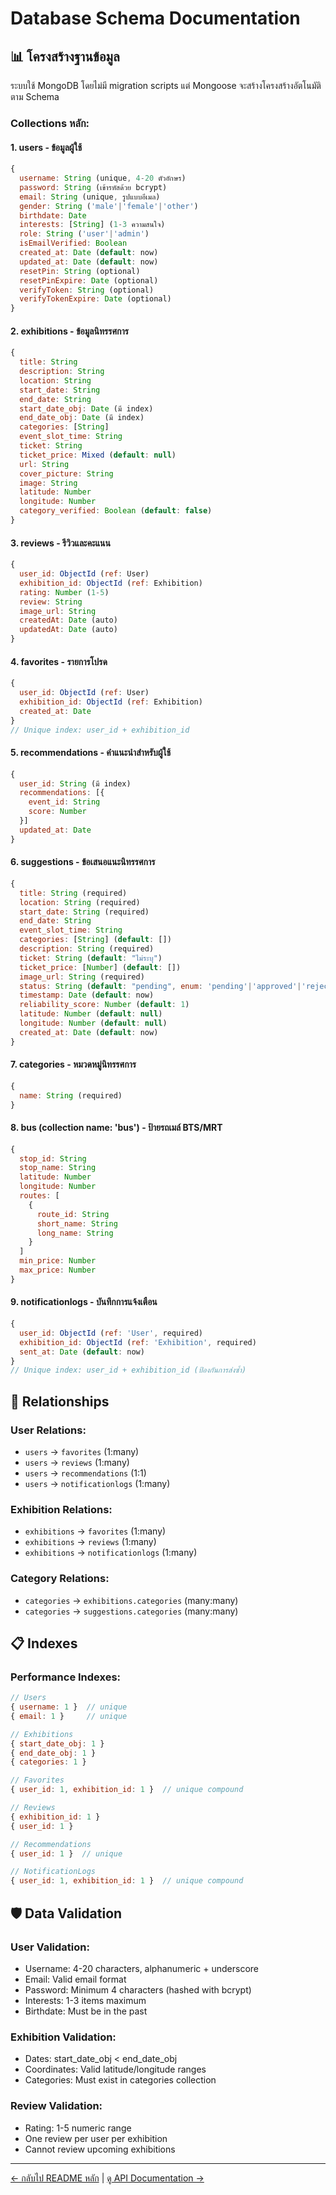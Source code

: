 # Database Schema Documentation

## 📊 โครงสร้างฐานข้อมูล

ระบบใช้ MongoDB โดยไม่มี migration scripts แต่ Mongoose จะสร้างโครงสร้างอัตโนมัติตาม Schema

### Collections หลัก:

#### 1. **users** - ข้อมูลผู้ใช้
```javascript
{
  username: String (unique, 4-20 ตัวอักษร)
  password: String (เข้ารหัสด้วย bcrypt)
  email: String (unique, รูปแบบอีเมล)
  gender: String ('male'|'female'|'other')
  birthdate: Date
  interests: [String] (1-3 ความสนใจ)
  role: String ('user'|'admin')
  isEmailVerified: Boolean
  created_at: Date (default: now)
  updated_at: Date (default: now)
  resetPin: String (optional)
  resetPinExpire: Date (optional)
  verifyToken: String (optional)
  verifyTokenExpire: Date (optional)
}
```

#### 2. **exhibitions** - ข้อมูลนิทรรศการ
```javascript
{
  title: String
  description: String  
  location: String
  start_date: String
  end_date: String
  start_date_obj: Date (มี index)
  end_date_obj: Date (มี index)
  categories: [String]
  event_slot_time: String
  ticket: String
  ticket_price: Mixed (default: null)
  url: String
  cover_picture: String
  image: String
  latitude: Number
  longitude: Number
  category_verified: Boolean (default: false)
}
```

#### 3. **reviews** - รีวิวและคะแนน
```javascript
{
  user_id: ObjectId (ref: User)
  exhibition_id: ObjectId (ref: Exhibition)
  rating: Number (1-5)
  review: String
  image_url: String
  createdAt: Date (auto)
  updatedAt: Date (auto)
}
```

#### 4. **favorites** - รายการโปรด
```javascript
{
  user_id: ObjectId (ref: User)
  exhibition_id: ObjectId (ref: Exhibition)
  created_at: Date
}
// Unique index: user_id + exhibition_id
```

#### 5. **recommendations** - คำแนะนำสำหรับผู้ใช้
```javascript
{
  user_id: String (มี index)
  recommendations: [{
    event_id: String
    score: Number
  }]
  updated_at: Date
}
```

#### 6. **suggestions** - ข้อเสนอแนะนิทรรศการ
```javascript
{
  title: String (required)
  location: String (required)
  start_date: String (required)
  end_date: String
  event_slot_time: String
  categories: [String] (default: [])
  description: String (required)
  ticket: String (default: "ไม่ระบุ")
  ticket_price: [Number] (default: [])
  image_url: String (required)
  status: String (default: "pending", enum: 'pending'|'approved'|'rejected')
  timestamp: Date (default: now)
  reliability_score: Number (default: 1)
  latitude: Number (default: null)
  longitude: Number (default: null)
  created_at: Date (default: now)
}
```

#### 7. **categories** - หมวดหมู่นิทรรศการ
```javascript
{
  name: String (required)
}
```

#### 8. **bus** (collection name: 'bus') - ป้ายรถเมล์ BTS/MRT
```javascript
{
  stop_id: String
  stop_name: String
  latitude: Number
  longitude: Number
  routes: [
    {
      route_id: String
      short_name: String
      long_name: String
    }
  ]
  min_price: Number
  max_price: Number
}
```

#### 9. **notificationlogs** - บันทึกการแจ้งเตือน
```javascript
{
  user_id: ObjectId (ref: 'User', required)
  exhibition_id: ObjectId (ref: 'Exhibition', required)
  sent_at: Date (default: now)
}
// Unique index: user_id + exhibition_id (ป้องกันการส่งซ้ำ)
```

## 🔗 Relationships

### User Relations:
- `users` → `favorites` (1:many)
- `users` → `reviews` (1:many)
- `users` → `recommendations` (1:1)
- `users` → `notificationlogs` (1:many)

### Exhibition Relations:
- `exhibitions` → `favorites` (1:many)
- `exhibitions` → `reviews` (1:many)
- `exhibitions` → `notificationlogs` (1:many)

### Category Relations:
- `categories` → `exhibitions.categories` (many:many)
- `categories` → `suggestions.categories` (many:many)

## 📋 Indexes

### Performance Indexes:
```javascript
// Users
{ username: 1 }  // unique
{ email: 1 }     // unique

// Exhibitions
{ start_date_obj: 1 }
{ end_date_obj: 1 }
{ categories: 1 }

// Favorites
{ user_id: 1, exhibition_id: 1 }  // unique compound

// Reviews
{ exhibition_id: 1 }
{ user_id: 1 }

// Recommendations
{ user_id: 1 }  // unique

// NotificationLogs
{ user_id: 1, exhibition_id: 1 }  // unique compound
```

## 🛡️ Data Validation

### User Validation:
- Username: 4-20 characters, alphanumeric + underscore
- Email: Valid email format
- Password: Minimum 4 characters (hashed with bcrypt)
- Interests: 1-3 items maximum
- Birthdate: Must be in the past

### Exhibition Validation:
- Dates: start_date_obj < end_date_obj
- Coordinates: Valid latitude/longitude ranges
- Categories: Must exist in categories collection

### Review Validation:
- Rating: 1-5 numeric range
- One review per user per exhibition
- Cannot review upcoming exhibitions

---

[← กลับไป README หลัก](../README.md) | [ดู API Documentation →](API.md)